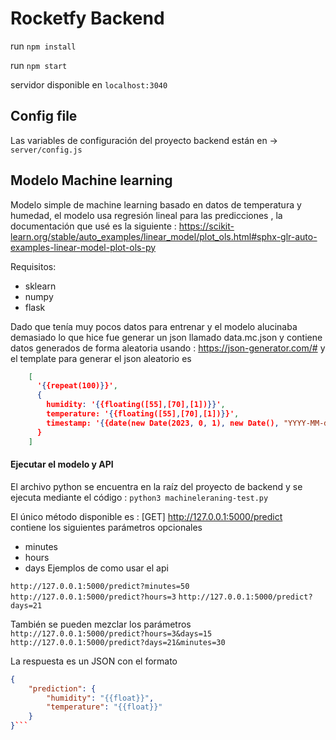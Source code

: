 # Rocketfy Backend
run `npm install`  

run `npm start` 

servidor disponible en `localhost:3040`

## Config file 
Las variables de configuración del proyecto backend están en ->
   ` server/config.js`


## Modelo Machine learning  

Modelo simple de machine learning basado en datos de temperatura y humedad,
el modelo usa regresión lineal  para las predicciones , la documentación que usé es la siguiente :
https://scikit-learn.org/stable/auto_examples/linear_model/plot_ols.html#sphx-glr-auto-examples-linear-model-plot-ols-py

Requisitos:
- sklearn
- numpy
- flask

Dado que tenía muy pocos datos para entrenar y el modelo alucinaba demasiado lo que hice fue generar un json llamado data.mc.json y contiene datos generados de forma aleatoria usando : https://json-generator.com/#
y el template para generar el json aleatorio es 
```json
    [
      '{{repeat(100)}}',
      {
        humidity: '{{floating([55],[70],[1])}}', 
        temperature: '{{floating([55],[70],[1])}}',   
        timestamp: '{{date(new Date(2023, 0, 1), new Date(), "YYYY-MM-ddThh:mm:00")}}'     
      }
    ]
```
#### Ejecutar el modelo y API

El archivo python se encuentra en la raíz del proyecto de backend y se ejecuta mediante el código : `python3 machineleraning-test.py`

El único método disponible es :
[GET] http://127.0.0.1:5000/predict  
contiene los siguientes parámetros opcionales 
- minutes
- hours
- days
Ejemplos de como usar el api 

`http://127.0.0.1:5000/predict?minutes=50`
`http://127.0.0.1:5000/predict?hours=3`
`http://127.0.0.1:5000/predict?days=21`

También se pueden mezclar los parámetros
`http://127.0.0.1:5000/predict?hours=3&days=15`
`http://127.0.0.1:5000/predict?days=21&minutes=30`

La respuesta es un JSON con el formato 
```json
{
    "prediction": {
        "humidity": "{{float}}",
        "temperature": "{{float}}"
    }
}```